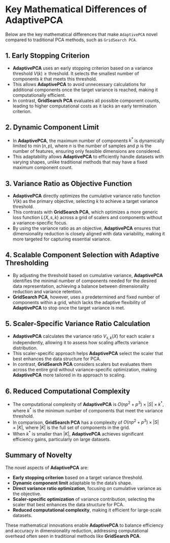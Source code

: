 # Key Mathematical Differences of AdaptivePCA

Below are the key mathematical differences that make `AdaptivePCA` novel compared to traditional PCA methods, such as `GridSearch PCA`.

## 1. Early Stopping Criterion
- **AdaptivePCA** uses an early stopping criterion based on a variance threshold $`V(k) \geq \text{threshold}`$. It selects the smallest number of components $`k`$ that meets this threshold.
- This allows **AdaptivePCA** to avoid unnecessary calculations for additional components once the target variance is reached, making it computationally efficient.
- In contrast, **GridSearch PCA** evaluates all possible component counts, leading to higher computational costs as it lacks an early termination criterion.

## 2. Dynamic Component Limit
- In **AdaptivePCA**, the maximum number of components $`k^*`$ is dynamically limited to $`\min(n, p)`$, where $`n`$ is the number of samples and $`p`$ is the number of features, ensuring only feasible dimensions are considered.
- This adaptability allows **AdaptivePCA** to efficiently handle datasets with varying shapes, unlike traditional methods that may have a fixed maximum component count.

## 3. Variance Ratio as Objective Function
- **AdaptivePCA** directly optimizes the cumulative variance ratio function $`V(k)`$ as the primary objective, selecting $`k`$ to achieve a target variance threshold.
- This contrasts with **GridSearch PCA**, which optimizes a more generic loss function $`L(X, s, k)`$ across a grid of scalers and components without a variance-specific focus.
- By using the variance ratio as an objective, **AdaptivePCA** ensures that dimensionality reduction is closely aligned with data variability, making it more targeted for capturing essential variance.

## 4. Scalable Component Selection with Adaptive Thresholding
- By adjusting the threshold based on cumulative variance, **AdaptivePCA** identifies the minimal number of components needed for the desired data representation, achieving a balance between dimensionality reduction and variance retention.
- **GridSearch PCA**, however, uses a predetermined and fixed number of components within a grid, which lacks the adaptive flexibility of **AdaptivePCA** to stop once the target variance is met.

## 5. Scaler-Specific Variance Ratio Calculation
- **AdaptivePCA** calculates the variance ratio $`V_{s,k}(X)`$ for each scaler $`s`$ independently, allowing it to assess how scaling affects variance distribution.
- This scaler-specific approach helps **AdaptivePCA** select the scaler that best enhances the data structure for PCA.
- In contrast, **GridSearch PCA** considers scalers but evaluates them across the entire grid without variance-specific optimization, making **AdaptivePCA** more tailored in its approach to scaling.

## 6. Reduced Computational Complexity
- The computational complexity of **AdaptivePCA** is $`O(np^2 + p^3) \times |S| \times k^*`$, where $`k^*`$ is the minimum number of components that meet the variance threshold.
- In comparison, **GridSearch PCA** has a complexity of $`O(np^2 + p^3) \times |S| \times |K|`$, where $`|K|`$ is the full set of components in the grid.
- When $`k^*`$ is smaller than $`|K|`$, **AdaptivePCA** achieves significant efficiency gains, particularly on large datasets.

## Summary of Novelty

The novel aspects of **AdaptivePCA** are:
- **Early stopping criterion** based on a target variance threshold.
- **Dynamic component limit** adaptable to the data’s shape.
- **Direct variance ratio optimization**, focusing on cumulative variance as the objective.
- **Scaler-specific optimization** of variance contribution, selecting the scaler that best enhances the data structure for PCA.
- **Reduced computational complexity**, making it efficient for large-scale datasets.

These mathematical innovations enable **AdaptivePCA** to balance efficiency and accuracy in dimensionality reduction, addressing computational overhead often seen in traditional methods like **GridSearch PCA**.